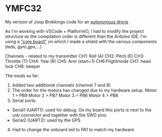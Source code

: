 # YMFC32
My version of Joop Brokkings code for an [autonomous drone](http://www.brokking.net/ymfc-32_auto_main.html)

As I'm working with VSCode + PlatformIO, I had to modify the project structure as the compilation order is different than the Arduino IDE.
I'm using a ["core board"](https://wiki.cuvoodoo.info/doku.php?id=stm32f1xx) on which I made a shield with the various components (leds, gyro,gps,...)

Channels - related to my transmitter
CH1: Roll (A)
CH2: Pitch (E)
CH3: Throttle (T)
CH4: Yaw (R)
CH5: Arm (start=1)
CH6:Flightmode
CH7: head lock
CH8: beeper

The mods so far:
1. Added two additional channels (channel 7 and 8)
2. The order for the motors has changed due to my hardware setup.
    Motor 1 > PB9
    Motor 2 > PB7
    Motor 3 > PB6
    Motor 4 > PB8
3. Serial ports:
 - Serial1 (UART1): used for debug. On my board this ports is next to the usb connector and together with the SWD pins.
 - Serial2 (UART2): used by the GPS
4. Had to change the onboard led to PA1 to match my hardware

